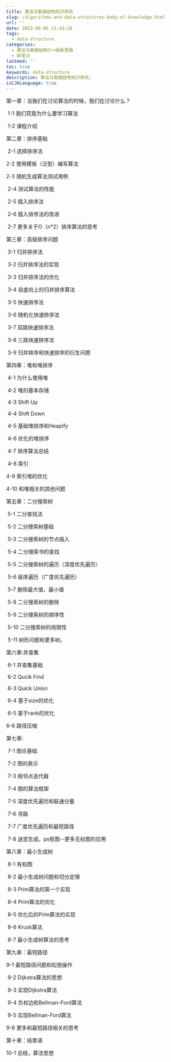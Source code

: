 ```yaml
---
title: 算法与数据结构知识体系
slug: /algorithms-and-data-structures-body-of-knowledge.html
url: ''
date: 2022-06-05 21:43:26
tags:
  - data-structure
categories:
  - 算法与数据结构C++版新思路
  - 新笔记
lastmod: ''
toc: true
keywords: data-structure
description: 算法与数据结构知识体系。
isCJKLanguage: true
---
```

第一章：当我们在讨论算法的时候，我们在讨论什么？

​    1-1 我们究竟为什么要学习算法

​    1-2 课程介绍

第二章：排序基础

​    2-1 选择排序法

   2-2 使用模板（泛型）编写算法

   2-3 随机生成算法测试用例

​    2-4 测试算法的性能

​    2-5 插入排序法

​    2-6 插入排序法的改进

​    2-7 更多关于O（n*2）排序算法的思考

第三章：高级排序问题

​    3-1 归并排序法

​    3-2 归并排序法的实现

​    3-3 归并排序法的优化

​    3-4 自底向上的归并排序算法

​    3-5 快速排序法

​    3-6 随机化快速排序法

​    3-7 双路快速排序法

​    3-8 三路快速排序法

​    3-9 归并排序和快速排序的衍生问题

第四章：堆和堆排序

​    4-1 为什么使用堆

​    4-2 堆的基本存储

​    4-3 Shift Up

​    4-4 Shift Down

​    4-5 基础堆排序和Heapify

​    4-6 优化的堆排序

​    4-7 排序算法总结

​    4-8 索引

   4-9 索引堆的优化

   4-10 和堆相关的其他问题

第五章：二分搜索树

​    5-1 二分查找法

​    5-2 二分搜索树基础

​    5-3 二分搜索树的节点插入

​    5-4 二分搜索书的查找

​    5-5 二分搜索树的遍历（深度优先遍历）

​    5-6 层序遍历（广度优先遍历）

​    5-7 删除最大值，最小值

​    5-8 二分搜索树的删除

​    5-9 二分搜索树的顺序性

​    5-10 二分搜索树的局限性

​    5-11 树形问题和更多树。

第六章:并查集

​    6-1 并查集基础

​    6-2 Qucik Find

​    6-3 Quick Union

​    6-4 基于size的优化

​    6-5 基于rank的优化

   6-6 路径压缩

第七章: 

​    7-1 图论基础

​    7-2 图的表示

​    7-3 相邻点迭代器

​    7-4 图的算法框架

​    7-5 深度优先遍历和联通分量

​    7-6 寻路

​    7-7 广度优先遍历和最短路径

​    7-8 迷宫生成，ps抠图--更多无权图的应用

第八章：最小生成树

​    8-1 有权图

​    8-2 最小生成树问题和切分定理

​    8-3 Prim算法的第一个实现

​    8-4 Prim算法的优化

​    8-5 优化后的Prim算法的实现

​    8-6 Krusk算法

​    8-7 最小生成树算法的思考

第九章：最短路径

   9-1 最短路径问题和松弛操作

​    9-2 Dijkstra算法的思想

​    9-3 实现Dijkstra算法

​    9-4 负权边和Bellman-Ford算法

​    9-5 实现Bellman-Ford算法

   9-6 更多和最短路径相关的思考

第十章：结束语

   10-1 总结，算法思想